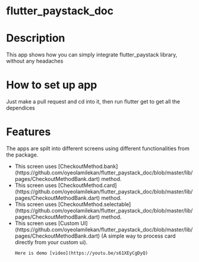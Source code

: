 # flutter_paystack_doc
# Description

This app shows how you can simply integrate flutter_paystack library, without any headaches

# How to set up app

Just make a pull request and cd into it, then run flutter get to get all the dependices

# Features

The apps are spilt into different screens using different functionalities from the package.

<ul>
    <li>This screen uses [CheckoutMethod.bank](https://github.com/oyeolamilekan/flutter_paystack_doc/blob/master/lib/pages/CheckoutMethodBank.dart) method.</li>
    <li>This screen uses [CheckoutMethod.card](https://github.com/oyeolamilekan/flutter_paystack_doc/blob/master/lib/pages/CheckoutMethodBank.dart) method.</li>
    <li>This screen uses [CheckoutMethod.selectable](https://github.com/oyeolamilekan/flutter_paystack_doc/blob/master/lib/pages/CheckoutMethodBank.dart) method.</li>
    <li>This screen uses [Custom UI](https://github.com/oyeolamilekan/flutter_paystack_doc/blob/master/lib/pages/CheckoutMethodBank.dart) (A simple way to process card directly from your custom ui).</li>

    Here is demo [video](https://youtu.be/s61XEyCgDyQ)

</ul>